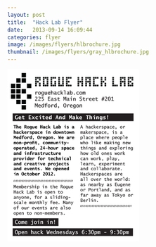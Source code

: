 ```yaml
---
layout: post
title:  "Hack Lab Flyer"
date:   2013-09-14 16:09:44
categories: flyer
image: /images/flyers/hlbrochure.jpg
thumbnail: /images/flyers/gray_hlbrochure.jpg
---
```

![Hack Lab Flyer][image]

[image]: /images/flyers/hlbrochure.jpg "Hack Lab Flyer"
